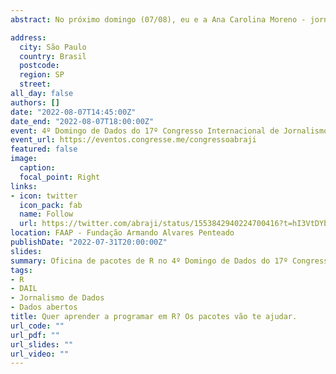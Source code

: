 ```yaml
---
abstract: No próximo domingo (07/08), eu e a Ana Carolina Moreno - jornalista de dados sênior da TV Globo - iremos apresentar a oficina de introdução ao uso da linguagem de programação R para jornalistas no 4º Domingo de Dados do 17º Congresso Internacional de Jornalismo Investigativo. As inscrições podem ser feitas pelo site da [ABRAJI](https://eventos.congresse.me/congressoabraji) e maiores informações sobre o curso podem ser encontradas [aqui](https://sites.google.com/view/apostila-oficina-r/).

address:
  city: São Paulo
  country: Brasil
  postcode: 
  region: SP
  street:
all_day: false
authors: []
date: "2022-08-07T14:45:00Z"
date_end: "2022-08-07T18:00:00Z"
event: 4º Domingo de Dados do 17º Congresso Internacional de Jornalismo Investigativo
event_url: https://eventos.congresse.me/congressoabraji
featured: false
image:
  caption:
  focal_point: Right
links:
- icon: twitter
  icon_pack: fab
  name: Follow
  url: https://twitter.com/abraji/status/1553842940224700416?t=hI3VtDYb_MCwuf0UdZfKBw&s=08
location: FAAP - Fundação Armando Alvares Penteado
publishDate: "2022-07-31T20:00:00Z"
slides: 
summary: Oficina de pacotes de R no 4º Domingo de Dados do 17º Congresso Internacional de Jornalismo Investigativo.
tags: 
- R
- DAIL
- Jornalismo de Dados
- Dados abertos
title: Quer aprender a programar em R? Os pacotes vão te ajudar.
url_code: ""
url_pdf: ""
url_slides: ""
url_video: ""
---
```

